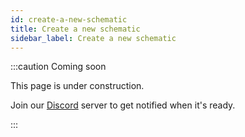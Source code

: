 ```yaml
---
id: create-a-new-schematic
title: Create a new schematic
sidebar_label: Create a new schematic
---
```


:::caution Coming soon

This page is under construction.

Join our [Discord](https://discord.traxion.dev/) server to get notified when it's ready.

:::
